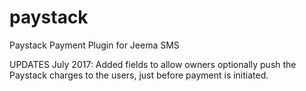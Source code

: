 # paystack
Paystack Payment Plugin for Jeema SMS






UPDATES
July 2017: Added fields to allow owners optionally push the Paystack charges to the users, just before payment is initiated.
